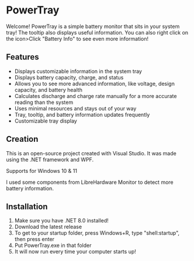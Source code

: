 # PowerTray
Welcome! PowerTray is a simple battery monitor that sits in your system tray!
The tooltip also displays useful information.
You can also right click on the icon>Click "Battery Info" to see even more information!

## Features
- Displays customizable information in the system tray
- Displays battery capacity, charge, and status
- Allows you to see more advanced information, like voltage, design capacity, and battery health
- Calculates discharge and charge rate manually for a more accurate reading than the system
- Uses minimal resources and stays out of your way
- Tray, tooltip, and battery information updates frequently
- Customizable tray display

## Creation
This is an open-source project created with Visual Studio.
It was made using the .NET framework and WPF.

Supports for Windows 10 & 11

I used some components from LibreHardware Monitor to detect more battery information.

## Installation

1. Make sure you have .NET 8.0 installed!
2. Download the latest release
3. To get to your startup folder, press Windows+R, type "shell:startup", then press enter
4. Put PowerTray.exe in that folder
5. It will now run every time your computer starts up!